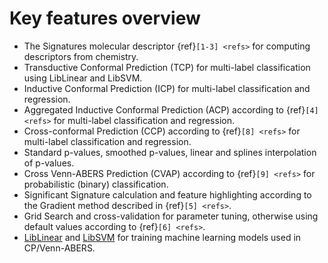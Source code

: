 # Key features overview

- The Signatures molecular descriptor {ref}`[1-3] <refs>` for computing descriptors from chemistry.
- Transductive Conformal Prediction (TCP) for multi-label classification using LibLinear and LibSVM.
- Inductive Conformal Prediction (ICP) for multi-label classification and regression.
- Aggregated Inductive Conformal Prediction (ACP) according to {ref}`[4] <refs>` for multi-label classification and regression.
- Cross-conformal Prediction (CCP) according to {ref}`[8] <refs>` for multi-label classification and regression.
- Standard p-values, smoothed p-values, linear and splines interpolation of p-values.
- Cross Venn-ABERS Prediction (CVAP) according to {ref}`[9] <refs>` for probabilistic (binary) classification.
- Significant Signature calculation and feature highlighting according to the Gradient method described in {ref}`[5] <refs>`.
- Grid Search and cross-validation for parameter tuning, otherwise using default values according to {ref}`[6] <refs>`.
- [LibLinear](https://cdk.github.io/) and [LibSVM](https://github.com/jeffheaton/libsvm-java) for training machine learning models used in CP/Venn-ABERS.
